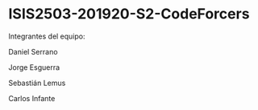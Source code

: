 # ISIS2503-201920-S2-CodeForcers

Integrantes del equipo:

Daniel Serrano

Jorge Esguerra

Sebastián Lemus

Carlos Infante
